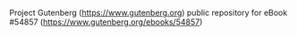 Project Gutenberg (https://www.gutenberg.org) public repository for
eBook #54857 (https://www.gutenberg.org/ebooks/54857)
